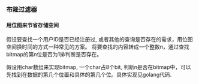 ### 布隆过滤器
#### 用位图来节省存储空间
假设要查找一个用户ID是否已经注册过, 或者其他的查询是否存在的需求，用位图空间换时间的方式一种常见的方案。
将要查找的内容转成一个整数n，通过查找bitmap的第n位是否为1排判断是否存在。

假设用char数组来实现bitmap, 一个char占8个bit, 判断n是否在bitmap中，可以先找到在数据的第几个位置和具体的第几个位。具体实现见golang代码.


